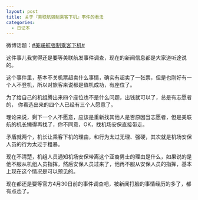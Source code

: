 ```yaml
---
layout: post
title: 关于『美联航强制乘客下机』事件的看法
categories:
  - 日记本
---
```


微博话题：[#美联航强制乘客下机#](http://weibo.com/p/1008085ed132d34bf36f5e8806f279cde1548b?k=%E7%BE%8E%E8%81%94%E8%88%AA%E5%BC%BA%E5%88%B6%E4%B9%98%E5%AE%A2%E4%B8%8B%E6%9C%BA&from=526&_from_=huati_topic)

这件事儿我觉得还是要等美联航发事件调查，现在的新闻信息都是大家道听途说的。

这个事件里，基本不关机票超卖什么事情，确实有超卖了一张票，但是也刚好有一个人不登机，所以对旅客来说都是值机成功，有座位了。

为了给自己的机组腾出来四个座位也不是什么问题，出钱就可以了，总是有志愿者的， 你看选出来的四个人已经有三个人愿意了。

理论来说，剩下一个人不愿意，应该是重新找其他人是否原因当志愿者，但是美联航的机长懒得再找了，你不同意，OK，找机场安保直接带走。

矛盾就两个，机长让乘客下机的理由，和行为太过无理、强硬，其次就是机场安保人员的行为太过于粗暴。

现在不清楚，机组人员通知机场安保带离这个亚裔男士的理由是什么，如果说的是他不服从机组人员指挥，然后安保人员过来了，他再不服从安保人员的指挥，基本上现在这个情况是可以预见的。

现在都还是要等官方4月30日前的事件调查吧，被新闻打脸的事情经历的多了，都有点怂了。
